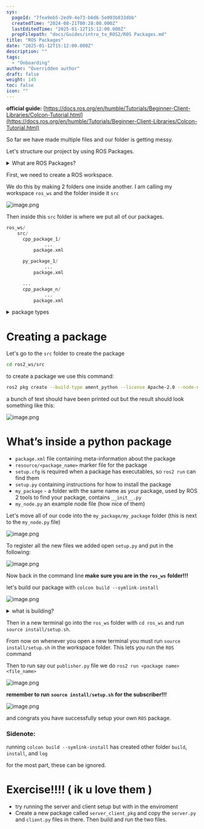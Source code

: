```yaml
---
sys:
  pageId: "7fea9eb5-2ed9-4e73-b6d6-5e093b833dbb"
  createdTime: "2024-08-21T00:28:00.000Z"
  lastEditedTime: "2025-01-12T15:12:00.000Z"
  propFilepath: "docs/Guides/intro_to_ROS2/ROS Packages.md"
title: "ROS Packages"
date: "2025-01-12T15:12:00.000Z"
description: ""
tags:
  - "Onboarding"
author: "Overridden author"
draft: false
weight: 145
toc: false
icon: ""
---
```


**official guide:** [https://docs.ros.org/en/humble/Tutorials/Beginner-Client-Libraries/Colcon-Tutorial.html](https://docs.ros.org/en/humble/Tutorials/Beginner-Client-Libraries/Colcon-Tutorial.html)

So far we have made multiple files and our folder is getting messy.

Let's structure our project by using ROS Packages.

<details>

<summary>What are ROS Packages?</summary>

ROS Packages are, as the name implies, packages of code that are highly sharable between ROS developers.

They consist of a folder, `package.xml` file, and source code

```python
      cpp_package_1/
		      ... imagine much code files here ..
          package.xml
```

</details>

First, we need to create a ROS workspace.

We do this by making 2 folders one inside another. I am calling my workspace `ros_ws` and the folder inside it `src`

![image.png](https://prod-files-secure.s3.us-west-2.amazonaws.com/d518164a-d88e-44d1-a4ee-3adb3bd8bce0/70706947-fd18-4537-a67b-e12946812d31/image.png?X-Amz-Algorithm=AWS4-HMAC-SHA256&X-Amz-Content-Sha256=UNSIGNED-PAYLOAD&X-Amz-Credential=ASIAZI2LB466UGM76YXW%2F20250703%2Fus-west-2%2Fs3%2Faws4_request&X-Amz-Date=20250703T161129Z&X-Amz-Expires=3600&X-Amz-Security-Token=IQoJb3JpZ2luX2VjEA8aCXVzLXdlc3QtMiJHMEUCIQCy1%2FOoIdzoPbXdU15oUZFbicJZLgaDwsC%2FVG4XS0oGrgIgbL7%2BS2px%2FmIL8oe76q4Nc1%2BoMhfJXY71qVxAvrbSKCgq%2FwMIGBAAGgw2Mzc0MjMxODM4MDUiDLI7HBBI5ecGyWV0XCrcA5OLwSLlA6V4RnxJBTGIZI0hXqAcURHSqGxr67Csmn63aicsi3qNlhx5ocGl33VdCVm5d3OK%2F24n6LzpjBK2xZJjF5Bj5tYxQw41Q2moDko3Xe%2FcJBJ02uf7eJ8Ekt%2B6UeRZ0i8DUvHKWSGC%2BZSSz%2FAsWIxjATn3648PxiLxqGQIfRE0ySgsoRX%2Fc4EB6Oa8jfq%2B9LF4kZeTe06ilBamNRtsmldCh5GRdpTHv0BUwx6Kzd%2F3%2BkShaXHOYgNbWJx0q7V6YgfD%2FmN1LSIkpp9R0sd%2BC76tEQIw5rmdQCt5pfzKhzUqmEG%2Fwb5n8Pgh%2B0qpv6mgqd6ntbqyvBDUEevuRjDyTYl4Xj1nSUt%2FTBXSnWlz5V8MjxONNu%2Bykx%2FwRgFqE2j3wA1yGtMbB9ngudGXSti%2FkGRJQXXsb2BVK5YtP8scWSKlnzxUYbixBH9j%2FSUqj9axamj88Ug01JIjGjyL8NhDBLiV5dk8lnZMmbSonUhLfzlbQBFJa1R8rCwjcP80QzAD3Tnu8yYl2754jzoJqlGtw2Ua%2B%2B5A9K9NnLqX6sdkED5jXzdVybMu0hWchjpw63DmpMp2Aa3n7SiFjsWJCpJtsag7wNKhlSg6zc1Vy0afIrsd6P5Ok3Y8WTD9MKm5msMGOqUB3boqu3fvXG6r0XBtkUybT73AQF3hLE9mdg6c5GPGIwC0NEdCn8Z%2BxkrbjtQXXylau3xnp8SsQC8VYkbSQKtVkmU5wi86QDfs076NBa48gXnaf4AAmZUVtMw5%2BQokGLKIv1uqMXLReXDPqa14Zz9qLtdwq7rGwEJji7a%2Fod4Ps7%2F63qySBFzRfihh1oP4REPQa0y6fx5zN0nARQyn2alRgIV2rmrg&X-Amz-Signature=82b766ed90b6359149caa16238395285f5bc7627d44895cfe1ee92dfe290b589&X-Amz-SignedHeaders=host&x-amz-checksum-mode=ENABLED&x-id=GetObject)

Then inside this `src` folder is where we put all of our packages.

```python
ros_ws/
    src/
      cpp_package_1/
		      ...
          package.xml

      py_package_1/
		      ...
          package.xml

      ...
      cpp_package_n/
		      ...
          package.xml

```

<details>

<summary>package types</summary>

packages can be either `C++` or python.

the intern file structure is different for each but for this guide we will stick to creating python packages

</details>

# Creating a package

Let's go to the `src` folder to create the package

```bash
cd ros2_ws/src
```

to create a package we use this command:

```bash
ros2 pkg create --build-type ament_python --license Apache-2.0 --node-name my_node my_package
```

a bunch of text should have been printed out but the result should look something like this:

![image.png](https://prod-files-secure.s3.us-west-2.amazonaws.com/d518164a-d88e-44d1-a4ee-3adb3bd8bce0/e6cf1e3f-8512-4a3e-b131-079f800bf3e8/image.png?X-Amz-Algorithm=AWS4-HMAC-SHA256&X-Amz-Content-Sha256=UNSIGNED-PAYLOAD&X-Amz-Credential=ASIAZI2LB466UGM76YXW%2F20250703%2Fus-west-2%2Fs3%2Faws4_request&X-Amz-Date=20250703T161129Z&X-Amz-Expires=3600&X-Amz-Security-Token=IQoJb3JpZ2luX2VjEA8aCXVzLXdlc3QtMiJHMEUCIQCy1%2FOoIdzoPbXdU15oUZFbicJZLgaDwsC%2FVG4XS0oGrgIgbL7%2BS2px%2FmIL8oe76q4Nc1%2BoMhfJXY71qVxAvrbSKCgq%2FwMIGBAAGgw2Mzc0MjMxODM4MDUiDLI7HBBI5ecGyWV0XCrcA5OLwSLlA6V4RnxJBTGIZI0hXqAcURHSqGxr67Csmn63aicsi3qNlhx5ocGl33VdCVm5d3OK%2F24n6LzpjBK2xZJjF5Bj5tYxQw41Q2moDko3Xe%2FcJBJ02uf7eJ8Ekt%2B6UeRZ0i8DUvHKWSGC%2BZSSz%2FAsWIxjATn3648PxiLxqGQIfRE0ySgsoRX%2Fc4EB6Oa8jfq%2B9LF4kZeTe06ilBamNRtsmldCh5GRdpTHv0BUwx6Kzd%2F3%2BkShaXHOYgNbWJx0q7V6YgfD%2FmN1LSIkpp9R0sd%2BC76tEQIw5rmdQCt5pfzKhzUqmEG%2Fwb5n8Pgh%2B0qpv6mgqd6ntbqyvBDUEevuRjDyTYl4Xj1nSUt%2FTBXSnWlz5V8MjxONNu%2Bykx%2FwRgFqE2j3wA1yGtMbB9ngudGXSti%2FkGRJQXXsb2BVK5YtP8scWSKlnzxUYbixBH9j%2FSUqj9axamj88Ug01JIjGjyL8NhDBLiV5dk8lnZMmbSonUhLfzlbQBFJa1R8rCwjcP80QzAD3Tnu8yYl2754jzoJqlGtw2Ua%2B%2B5A9K9NnLqX6sdkED5jXzdVybMu0hWchjpw63DmpMp2Aa3n7SiFjsWJCpJtsag7wNKhlSg6zc1Vy0afIrsd6P5Ok3Y8WTD9MKm5msMGOqUB3boqu3fvXG6r0XBtkUybT73AQF3hLE9mdg6c5GPGIwC0NEdCn8Z%2BxkrbjtQXXylau3xnp8SsQC8VYkbSQKtVkmU5wi86QDfs076NBa48gXnaf4AAmZUVtMw5%2BQokGLKIv1uqMXLReXDPqa14Zz9qLtdwq7rGwEJji7a%2Fod4Ps7%2F63qySBFzRfihh1oP4REPQa0y6fx5zN0nARQyn2alRgIV2rmrg&X-Amz-Signature=e8957c8203875b2a293326076192b854183babf0be9e72213f2c49149b997886&X-Amz-SignedHeaders=host&x-amz-checksum-mode=ENABLED&x-id=GetObject)

# What’s inside a python package

- `package.xml` file containing meta-information about the package
- `resource/<package_name>` marker file for the package
- `setup.cfg` is required when a package has executables, so `ros2 run` can find them
- `setup.py` containing instructions for how to install the package
- `my_package` - a folder with the same name as your package, used by ROS 2 tools to find your package, contains `__init__.py`
- `my_node.py` an example node file (how nice of them)

Let's move all of our code into the `my_package/my_package` folder (this is next to the `my_node.py` file)

![image.png](https://prod-files-secure.s3.us-west-2.amazonaws.com/d518164a-d88e-44d1-a4ee-3adb3bd8bce0/9ce58f11-0da9-4d3e-b86d-506a9685d378/image.png?X-Amz-Algorithm=AWS4-HMAC-SHA256&X-Amz-Content-Sha256=UNSIGNED-PAYLOAD&X-Amz-Credential=ASIAZI2LB466UGM76YXW%2F20250703%2Fus-west-2%2Fs3%2Faws4_request&X-Amz-Date=20250703T161129Z&X-Amz-Expires=3600&X-Amz-Security-Token=IQoJb3JpZ2luX2VjEA8aCXVzLXdlc3QtMiJHMEUCIQCy1%2FOoIdzoPbXdU15oUZFbicJZLgaDwsC%2FVG4XS0oGrgIgbL7%2BS2px%2FmIL8oe76q4Nc1%2BoMhfJXY71qVxAvrbSKCgq%2FwMIGBAAGgw2Mzc0MjMxODM4MDUiDLI7HBBI5ecGyWV0XCrcA5OLwSLlA6V4RnxJBTGIZI0hXqAcURHSqGxr67Csmn63aicsi3qNlhx5ocGl33VdCVm5d3OK%2F24n6LzpjBK2xZJjF5Bj5tYxQw41Q2moDko3Xe%2FcJBJ02uf7eJ8Ekt%2B6UeRZ0i8DUvHKWSGC%2BZSSz%2FAsWIxjATn3648PxiLxqGQIfRE0ySgsoRX%2Fc4EB6Oa8jfq%2B9LF4kZeTe06ilBamNRtsmldCh5GRdpTHv0BUwx6Kzd%2F3%2BkShaXHOYgNbWJx0q7V6YgfD%2FmN1LSIkpp9R0sd%2BC76tEQIw5rmdQCt5pfzKhzUqmEG%2Fwb5n8Pgh%2B0qpv6mgqd6ntbqyvBDUEevuRjDyTYl4Xj1nSUt%2FTBXSnWlz5V8MjxONNu%2Bykx%2FwRgFqE2j3wA1yGtMbB9ngudGXSti%2FkGRJQXXsb2BVK5YtP8scWSKlnzxUYbixBH9j%2FSUqj9axamj88Ug01JIjGjyL8NhDBLiV5dk8lnZMmbSonUhLfzlbQBFJa1R8rCwjcP80QzAD3Tnu8yYl2754jzoJqlGtw2Ua%2B%2B5A9K9NnLqX6sdkED5jXzdVybMu0hWchjpw63DmpMp2Aa3n7SiFjsWJCpJtsag7wNKhlSg6zc1Vy0afIrsd6P5Ok3Y8WTD9MKm5msMGOqUB3boqu3fvXG6r0XBtkUybT73AQF3hLE9mdg6c5GPGIwC0NEdCn8Z%2BxkrbjtQXXylau3xnp8SsQC8VYkbSQKtVkmU5wi86QDfs076NBa48gXnaf4AAmZUVtMw5%2BQokGLKIv1uqMXLReXDPqa14Zz9qLtdwq7rGwEJji7a%2Fod4Ps7%2F63qySBFzRfihh1oP4REPQa0y6fx5zN0nARQyn2alRgIV2rmrg&X-Amz-Signature=9c247b4071d4101b05356ed6d67bbad58adcb37a7ab975ed740e10b7cb11506c&X-Amz-SignedHeaders=host&x-amz-checksum-mode=ENABLED&x-id=GetObject)

To register all the new files we added open `setup.py` and put in the following:

![image.png](https://prod-files-secure.s3.us-west-2.amazonaws.com/d518164a-d88e-44d1-a4ee-3adb3bd8bce0/1cd7c262-4cae-4496-9d75-c178537d24a2/image.png?X-Amz-Algorithm=AWS4-HMAC-SHA256&X-Amz-Content-Sha256=UNSIGNED-PAYLOAD&X-Amz-Credential=ASIAZI2LB466UGM76YXW%2F20250703%2Fus-west-2%2Fs3%2Faws4_request&X-Amz-Date=20250703T161129Z&X-Amz-Expires=3600&X-Amz-Security-Token=IQoJb3JpZ2luX2VjEA8aCXVzLXdlc3QtMiJHMEUCIQCy1%2FOoIdzoPbXdU15oUZFbicJZLgaDwsC%2FVG4XS0oGrgIgbL7%2BS2px%2FmIL8oe76q4Nc1%2BoMhfJXY71qVxAvrbSKCgq%2FwMIGBAAGgw2Mzc0MjMxODM4MDUiDLI7HBBI5ecGyWV0XCrcA5OLwSLlA6V4RnxJBTGIZI0hXqAcURHSqGxr67Csmn63aicsi3qNlhx5ocGl33VdCVm5d3OK%2F24n6LzpjBK2xZJjF5Bj5tYxQw41Q2moDko3Xe%2FcJBJ02uf7eJ8Ekt%2B6UeRZ0i8DUvHKWSGC%2BZSSz%2FAsWIxjATn3648PxiLxqGQIfRE0ySgsoRX%2Fc4EB6Oa8jfq%2B9LF4kZeTe06ilBamNRtsmldCh5GRdpTHv0BUwx6Kzd%2F3%2BkShaXHOYgNbWJx0q7V6YgfD%2FmN1LSIkpp9R0sd%2BC76tEQIw5rmdQCt5pfzKhzUqmEG%2Fwb5n8Pgh%2B0qpv6mgqd6ntbqyvBDUEevuRjDyTYl4Xj1nSUt%2FTBXSnWlz5V8MjxONNu%2Bykx%2FwRgFqE2j3wA1yGtMbB9ngudGXSti%2FkGRJQXXsb2BVK5YtP8scWSKlnzxUYbixBH9j%2FSUqj9axamj88Ug01JIjGjyL8NhDBLiV5dk8lnZMmbSonUhLfzlbQBFJa1R8rCwjcP80QzAD3Tnu8yYl2754jzoJqlGtw2Ua%2B%2B5A9K9NnLqX6sdkED5jXzdVybMu0hWchjpw63DmpMp2Aa3n7SiFjsWJCpJtsag7wNKhlSg6zc1Vy0afIrsd6P5Ok3Y8WTD9MKm5msMGOqUB3boqu3fvXG6r0XBtkUybT73AQF3hLE9mdg6c5GPGIwC0NEdCn8Z%2BxkrbjtQXXylau3xnp8SsQC8VYkbSQKtVkmU5wi86QDfs076NBa48gXnaf4AAmZUVtMw5%2BQokGLKIv1uqMXLReXDPqa14Zz9qLtdwq7rGwEJji7a%2Fod4Ps7%2F63qySBFzRfihh1oP4REPQa0y6fx5zN0nARQyn2alRgIV2rmrg&X-Amz-Signature=7ab31bc0da8f292b2c515eeac37b3b71efc81c3a9e61a84b14ba2078e7632f39&X-Amz-SignedHeaders=host&x-amz-checksum-mode=ENABLED&x-id=GetObject)

Now back in the command line **make sure you are in the** **`ros_ws`** **folder!!!**

let's build our package with `colcon build --symlink-install`

![image.png](https://prod-files-secure.s3.us-west-2.amazonaws.com/d518164a-d88e-44d1-a4ee-3adb3bd8bce0/2f2a0d27-b173-48fd-b189-5f5c0ce65619/image.png?X-Amz-Algorithm=AWS4-HMAC-SHA256&X-Amz-Content-Sha256=UNSIGNED-PAYLOAD&X-Amz-Credential=ASIAZI2LB466UGM76YXW%2F20250703%2Fus-west-2%2Fs3%2Faws4_request&X-Amz-Date=20250703T161129Z&X-Amz-Expires=3600&X-Amz-Security-Token=IQoJb3JpZ2luX2VjEA8aCXVzLXdlc3QtMiJHMEUCIQCy1%2FOoIdzoPbXdU15oUZFbicJZLgaDwsC%2FVG4XS0oGrgIgbL7%2BS2px%2FmIL8oe76q4Nc1%2BoMhfJXY71qVxAvrbSKCgq%2FwMIGBAAGgw2Mzc0MjMxODM4MDUiDLI7HBBI5ecGyWV0XCrcA5OLwSLlA6V4RnxJBTGIZI0hXqAcURHSqGxr67Csmn63aicsi3qNlhx5ocGl33VdCVm5d3OK%2F24n6LzpjBK2xZJjF5Bj5tYxQw41Q2moDko3Xe%2FcJBJ02uf7eJ8Ekt%2B6UeRZ0i8DUvHKWSGC%2BZSSz%2FAsWIxjATn3648PxiLxqGQIfRE0ySgsoRX%2Fc4EB6Oa8jfq%2B9LF4kZeTe06ilBamNRtsmldCh5GRdpTHv0BUwx6Kzd%2F3%2BkShaXHOYgNbWJx0q7V6YgfD%2FmN1LSIkpp9R0sd%2BC76tEQIw5rmdQCt5pfzKhzUqmEG%2Fwb5n8Pgh%2B0qpv6mgqd6ntbqyvBDUEevuRjDyTYl4Xj1nSUt%2FTBXSnWlz5V8MjxONNu%2Bykx%2FwRgFqE2j3wA1yGtMbB9ngudGXSti%2FkGRJQXXsb2BVK5YtP8scWSKlnzxUYbixBH9j%2FSUqj9axamj88Ug01JIjGjyL8NhDBLiV5dk8lnZMmbSonUhLfzlbQBFJa1R8rCwjcP80QzAD3Tnu8yYl2754jzoJqlGtw2Ua%2B%2B5A9K9NnLqX6sdkED5jXzdVybMu0hWchjpw63DmpMp2Aa3n7SiFjsWJCpJtsag7wNKhlSg6zc1Vy0afIrsd6P5Ok3Y8WTD9MKm5msMGOqUB3boqu3fvXG6r0XBtkUybT73AQF3hLE9mdg6c5GPGIwC0NEdCn8Z%2BxkrbjtQXXylau3xnp8SsQC8VYkbSQKtVkmU5wi86QDfs076NBa48gXnaf4AAmZUVtMw5%2BQokGLKIv1uqMXLReXDPqa14Zz9qLtdwq7rGwEJji7a%2Fod4Ps7%2F63qySBFzRfihh1oP4REPQa0y6fx5zN0nARQyn2alRgIV2rmrg&X-Amz-Signature=5a546a3f041004e10d4de72d34574a0e36f8755fa663c6ad6af528b7a82aae69&X-Amz-SignedHeaders=host&x-amz-checksum-mode=ENABLED&x-id=GetObject)

<details>

<summary>what is building?</summary>

if you are a CS major at Rose-Hulman you will learn the answer to this in CSSE132

but TLDR; is it combines all the code files into one program that can be run easily 

</details>

Then in a new terminal go into the `ros_ws` folder with `cd ros_ws` and run `source install/setup.sh`. 

From now on whenever you open a new terminal you must run `source install/setup.sh` in the workspace folder. This lets you run the `ROS` command

Then to run say our `publisher.py` file we do `ros2 run <package name> <file_name>`

![image.png](https://prod-files-secure.s3.us-west-2.amazonaws.com/d518164a-d88e-44d1-a4ee-3adb3bd8bce0/4f4b1219-3a44-4632-aa0a-ce3471699f59/image.png?X-Amz-Algorithm=AWS4-HMAC-SHA256&X-Amz-Content-Sha256=UNSIGNED-PAYLOAD&X-Amz-Credential=ASIAZI2LB466UGM76YXW%2F20250703%2Fus-west-2%2Fs3%2Faws4_request&X-Amz-Date=20250703T161129Z&X-Amz-Expires=3600&X-Amz-Security-Token=IQoJb3JpZ2luX2VjEA8aCXVzLXdlc3QtMiJHMEUCIQCy1%2FOoIdzoPbXdU15oUZFbicJZLgaDwsC%2FVG4XS0oGrgIgbL7%2BS2px%2FmIL8oe76q4Nc1%2BoMhfJXY71qVxAvrbSKCgq%2FwMIGBAAGgw2Mzc0MjMxODM4MDUiDLI7HBBI5ecGyWV0XCrcA5OLwSLlA6V4RnxJBTGIZI0hXqAcURHSqGxr67Csmn63aicsi3qNlhx5ocGl33VdCVm5d3OK%2F24n6LzpjBK2xZJjF5Bj5tYxQw41Q2moDko3Xe%2FcJBJ02uf7eJ8Ekt%2B6UeRZ0i8DUvHKWSGC%2BZSSz%2FAsWIxjATn3648PxiLxqGQIfRE0ySgsoRX%2Fc4EB6Oa8jfq%2B9LF4kZeTe06ilBamNRtsmldCh5GRdpTHv0BUwx6Kzd%2F3%2BkShaXHOYgNbWJx0q7V6YgfD%2FmN1LSIkpp9R0sd%2BC76tEQIw5rmdQCt5pfzKhzUqmEG%2Fwb5n8Pgh%2B0qpv6mgqd6ntbqyvBDUEevuRjDyTYl4Xj1nSUt%2FTBXSnWlz5V8MjxONNu%2Bykx%2FwRgFqE2j3wA1yGtMbB9ngudGXSti%2FkGRJQXXsb2BVK5YtP8scWSKlnzxUYbixBH9j%2FSUqj9axamj88Ug01JIjGjyL8NhDBLiV5dk8lnZMmbSonUhLfzlbQBFJa1R8rCwjcP80QzAD3Tnu8yYl2754jzoJqlGtw2Ua%2B%2B5A9K9NnLqX6sdkED5jXzdVybMu0hWchjpw63DmpMp2Aa3n7SiFjsWJCpJtsag7wNKhlSg6zc1Vy0afIrsd6P5Ok3Y8WTD9MKm5msMGOqUB3boqu3fvXG6r0XBtkUybT73AQF3hLE9mdg6c5GPGIwC0NEdCn8Z%2BxkrbjtQXXylau3xnp8SsQC8VYkbSQKtVkmU5wi86QDfs076NBa48gXnaf4AAmZUVtMw5%2BQokGLKIv1uqMXLReXDPqa14Zz9qLtdwq7rGwEJji7a%2Fod4Ps7%2F63qySBFzRfihh1oP4REPQa0y6fx5zN0nARQyn2alRgIV2rmrg&X-Amz-Signature=543f33687c4728c6474b3944f87f443ee5b04c96f3ea55bc9f5fb13e979a848f&X-Amz-SignedHeaders=host&x-amz-checksum-mode=ENABLED&x-id=GetObject)

**remember to run** **`source install/setup.sh`** **for the subscriber!!!**

![image.png](https://prod-files-secure.s3.us-west-2.amazonaws.com/d518164a-d88e-44d1-a4ee-3adb3bd8bce0/02121119-dad4-49ec-8356-c956108b4243/image.png?X-Amz-Algorithm=AWS4-HMAC-SHA256&X-Amz-Content-Sha256=UNSIGNED-PAYLOAD&X-Amz-Credential=ASIAZI2LB466UGM76YXW%2F20250703%2Fus-west-2%2Fs3%2Faws4_request&X-Amz-Date=20250703T161129Z&X-Amz-Expires=3600&X-Amz-Security-Token=IQoJb3JpZ2luX2VjEA8aCXVzLXdlc3QtMiJHMEUCIQCy1%2FOoIdzoPbXdU15oUZFbicJZLgaDwsC%2FVG4XS0oGrgIgbL7%2BS2px%2FmIL8oe76q4Nc1%2BoMhfJXY71qVxAvrbSKCgq%2FwMIGBAAGgw2Mzc0MjMxODM4MDUiDLI7HBBI5ecGyWV0XCrcA5OLwSLlA6V4RnxJBTGIZI0hXqAcURHSqGxr67Csmn63aicsi3qNlhx5ocGl33VdCVm5d3OK%2F24n6LzpjBK2xZJjF5Bj5tYxQw41Q2moDko3Xe%2FcJBJ02uf7eJ8Ekt%2B6UeRZ0i8DUvHKWSGC%2BZSSz%2FAsWIxjATn3648PxiLxqGQIfRE0ySgsoRX%2Fc4EB6Oa8jfq%2B9LF4kZeTe06ilBamNRtsmldCh5GRdpTHv0BUwx6Kzd%2F3%2BkShaXHOYgNbWJx0q7V6YgfD%2FmN1LSIkpp9R0sd%2BC76tEQIw5rmdQCt5pfzKhzUqmEG%2Fwb5n8Pgh%2B0qpv6mgqd6ntbqyvBDUEevuRjDyTYl4Xj1nSUt%2FTBXSnWlz5V8MjxONNu%2Bykx%2FwRgFqE2j3wA1yGtMbB9ngudGXSti%2FkGRJQXXsb2BVK5YtP8scWSKlnzxUYbixBH9j%2FSUqj9axamj88Ug01JIjGjyL8NhDBLiV5dk8lnZMmbSonUhLfzlbQBFJa1R8rCwjcP80QzAD3Tnu8yYl2754jzoJqlGtw2Ua%2B%2B5A9K9NnLqX6sdkED5jXzdVybMu0hWchjpw63DmpMp2Aa3n7SiFjsWJCpJtsag7wNKhlSg6zc1Vy0afIrsd6P5Ok3Y8WTD9MKm5msMGOqUB3boqu3fvXG6r0XBtkUybT73AQF3hLE9mdg6c5GPGIwC0NEdCn8Z%2BxkrbjtQXXylau3xnp8SsQC8VYkbSQKtVkmU5wi86QDfs076NBa48gXnaf4AAmZUVtMw5%2BQokGLKIv1uqMXLReXDPqa14Zz9qLtdwq7rGwEJji7a%2Fod4Ps7%2F63qySBFzRfihh1oP4REPQa0y6fx5zN0nARQyn2alRgIV2rmrg&X-Amz-Signature=5111b0873dda9e28ed868edc8f35b9d930a2ecc7516c3893d4004667e74e4f3b&X-Amz-SignedHeaders=host&x-amz-checksum-mode=ENABLED&x-id=GetObject)

and congrats you have successfully setup your own `ROS` package.

### Sidenote:

running `colcon build --symlink-install` has created other folder `build`, `install`, and `log`

for the most part, these can be ignored.

# Exercise!!!! ( ik u love them )

- try running the server and client setup but with in the enviroment
- Create a new package called `server_client_pkg` and copy the `server.py` and `client.py` files in there. Then build and run the two files.
